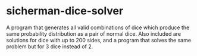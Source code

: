 # sicherman-dice-solver
A program that generates all valid combinations of dice which produce the same probability distribution as a pair of normal dice. Also included are solutions for dice with up to 200 sides, and a program that solves the same problem but for 3 dice instead of 2.

